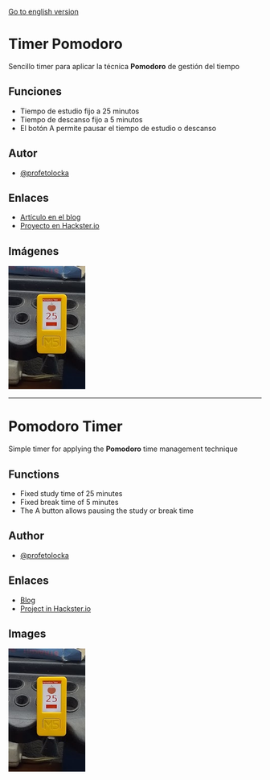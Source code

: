 [Go to english version](#Pomodoro-Timer)

# Timer Pomodoro

Sencillo timer para aplicar la técnica **Pomodoro** de gestión del tiempo

## Funciones

- Tiempo de estudio fijo a 25 minutos
- Tiempo de descanso fijo a 5 minutos
- El botón A permite pausar el tiempo de estudio o descanso

## Autor

- [@profetolocka](https://github.com/profetolocka)

## Enlaces

- [Artículo en el blog](https://www.profetolocka.com.ar/2024/07/08/construye-tu-timer-pomodoro-con-m5stick-y-uiflow/)
- [Proyecto en Hackster.io](https://www.hackster.io/etolocka/build-your-pomodoro-timer-with-m5stick-and-uiflow-c3b77b)

## Imágenes

![En funcionamiento](https://github.com/profetolocka/M5Stick-UIFlow1/blob/main/Pomodoro/Funcionamiento.png)

---

# Pomodoro Timer

Simple timer for applying the **Pomodoro** time management technique

## Functions

- Fixed study time of 25 minutes
- Fixed break time of 5 minutes
- The A button allows pausing the study or break time

## Author

- [@profetolocka](https://github.com/profetolocka)

## Enlaces

- [Blog](https://www.profetolocka.com.ar/2024/07/08/construye-tu-timer-pomodoro-con-m5stick-y-uiflow/)
- [Project in Hackster.io](https://www.hackster.io/etolocka/build-your-pomodoro-timer-with-m5stick-and-uiflow-c3b77b)

## Images

![En funcionamiento](https://github.com/profetolocka/M5Stick-UIFlow1/blob/main/Pomodoro/Funcionamiento.png)




